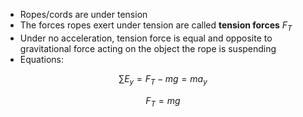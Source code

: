 -   Ropes/cords are under tension
- The forces ropes exert under tension are called **tension forces** $F_T$
-   Under no acceleration, tension force is equal and opposite to gravitational force acting on the object the rope is suspending
-   Equations:

$$
\sum{E_y} = F_T - mg = ma_y
$$

$$
F_T = mg
$$
